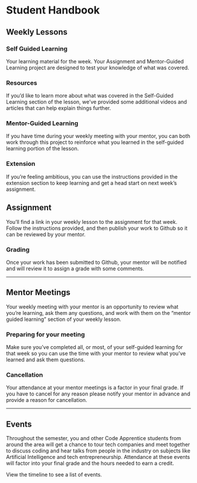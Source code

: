 # Student Handbook

## Weekly Lessons

### Self Guided Learning
Your learning material for the week. Your Assignment and Mentor-Guided Learning project are designed to test your knowledge of what was covered.
  
### Resources
If you’d like to learn more about what was covered in the Self-Guided Learning section of the lesson, we’ve provided some additional videos and articles that can help explain things further.

### Mentor-Guided Learning
If you have time during your weekly meeting with your mentor, you can both work through this project to reinforce what you learned in the self-guided learning portion of the lesson. 
  
### Extension
If you’re feeling ambitious, you can use the instructions provided in the extension section to keep learning and get a head start on next week’s assignment.

## Assignment
You’ll find a link in your weekly lesson to the assignment for that week. Follow the instructions provided, and then publish your work to Github so it can be reviewed by your mentor. 

### Grading
Once your work has been submitted to Github, your mentor will be notified and will review it to assign a grade with some comments. 

---

## Mentor Meetings
Your weekly meeting with your mentor is an opportunity to review what you’re learning, ask them any questions, and work with them on the “mentor guided learning” section of your weekly lesson. 

### Preparing for your meeting
Make sure you’ve completed all, or most, of your self-guided learning for that week so you can use the time with your mentor to review what you’ve learned and ask them questions. 

### Cancellation
Your attendance at your mentor meetings is a factor in your final grade. If you have to cancel for any reason please notify your mentor in advance and provide a reason for cancellation.

---  

## Events
Throughout the semester, you and other Code Apprentice students from around the area will get a chance to tour tech companies and meet together to discuss coding and hear talks from people in the industry on subjects like Artificial Intelligence and tech entrepreneurship. Attendance at these events will factor into your final grade and the hours needed to earn a credit.

View the timeline to see a list of events. 
